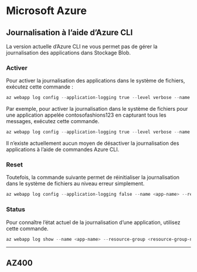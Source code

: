 # Microsoft Azure

## Journalisation à l’aide d’Azure CLI

La version actuelle d’Azure CLI ne vous permet pas de gérer la journalisation des applications dans Stockage Blob.

### Activer

Pour activer la journalisation des applications dans le système de fichiers, exécutez cette commande :

```powershell
az webapp log config --application-logging true --level verbose --name <app-name> --resource-group <resource-group-name>
```

Par exemple, pour activer la journalisation dans le système de fichiers pour une application appelée contosofashions123 en capturant tous les messages, exécutez cette commande.

```powershell
az webapp log config --application-logging true --level verbose --name contosofashions123 --resource-group contosofashionsRG
```

Il n’existe actuellement aucun moyen de désactiver la journalisation des applications à l’aide de commandes Azure CLI.

### Reset

Toutefois, la commande suivante permet de réinitialiser la journalisation dans le système de fichiers au niveau erreur simplement.

```powershell
az webapp log config --application-logging false --name <app-name> --resource-group <resource-group-name>
```

### Status

Pour connaître l’état actuel de la journalisation d’une application, utilisez cette commande.

```powershell
az webapp log show --name <app-name> --resource-group <resource-group-name>
```

---

## AZ400

